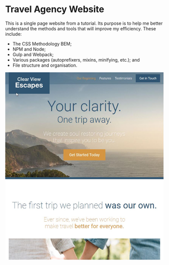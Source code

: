 # Travel Agency Website

This is a single page website from a tutorial. Its purpose is to help me better understand the methods and tools that will improve my efficiency. These include:

* The CSS Methodology BEM;
* NPM and Node;
* Gulp and Webpack;
* Various packages (autoprefixers, mixins, minifying, etc.); and
* File structure and organisation. 

![alt text](https://github.com/KelliePetersen/travel-agency/blob/master/screenshot.jpg "Screenshot of webpage")